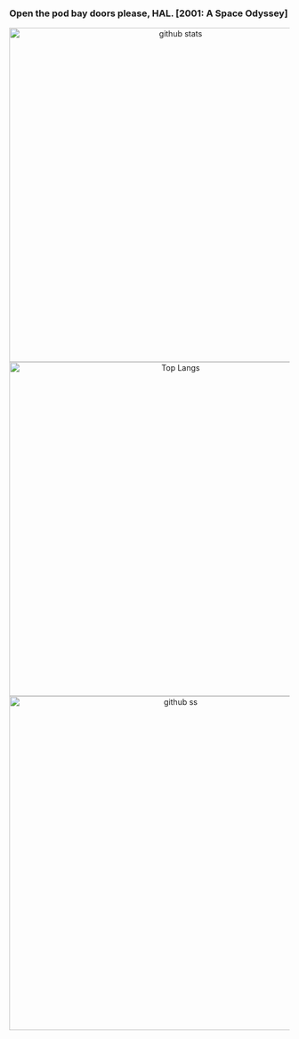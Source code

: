 ### Open the pod bay doors please, HAL. [2001: A Space Odyssey]

<p align="center">    
   <img alt="github stats" width="600px" src="https://github-readme-stats.vercel.app/api?username=yu5uke-1024&theme=tokyonight" />
  <img alt="Top Langs" width="600px" src="https://github-readme-stats.vercel.app/api/top-langs/?username=yu5uke-1024&show_icons=true&theme=tokyonight&hide=jupyter%20notebook" />
   <img alt="github ss" width="600px" src="http://github-readme-streak-stats.herokuapp.com?user=yu5uke-1024&theme=tokyonight" />

</p>

